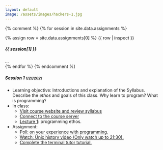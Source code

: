 ```yaml
---
layout: default
image: /assets/images/hackers-1.jpg
---
```



{% comment %}
{% for session in site.data.assignments %}
<div class="card mb-3">
	{% assign row = site.data.assignments[0] %}
	{{ row | inspect }}
	<div class="card-header">
		<h5 class="mb-0"> {{ session[1] }} </h5>
	</div>
	<div class="card-body">
		...
	</div>
</div>
{% endfor %}
{% endcomment %}


<div class="card mb-4">
	<div class="card-header">
		<h5 class="mb-0">Session 1 <small class="float-right mt-1">1/21/2021</small></h5>
	</div>
	<div class="card-body">
		<ul class="mb-0">
			<li>Learning objective: Introductions and explanation of the Syllabus. Describe the <i>ethos</i> and goals of this class. Why learn to program? What is programming?</li>
			<li>In class:
				<ul>
					<li><a href="https://eaton-lab.org/hack-the-planet">Visit course website and review syllabus</a></li>					
					<li><a href="https://pinky.eaton-lab.org">Connect to the course server</a></li>
					<li><a href="../lectures/1.0">Lecture 1</a>: programming ethos.</li>
				</ul>
			</li>
			<li>Assignment:
				<ul>
					<li><a href="https://forms.gle/gYuxM2UCQirrEbX77">Poll: on your experience with programming.</a></li>
					<li><a href="https://www.youtube.com/watch?v=tc4ROCJYbm0&t=1290s">Watch: Unix history video (Only watch up to 21:30).</a></li>
					<li><a href="https://www.terminaltutor.com/">Complete the terminal tutor tutorial.</a></li>
					<!-- <li><a href="https://ryanstutorials.net/linuxtutorial/navigation.php">Read linux tutorial sections 1-5.</a> If you are on Windows and do not have WSL2 installed, then wait until next class before installing. For now, use these instructions to connect to a Linux terminal in the cloud to practice exercises in these readings.</li> -->
				</ul>
			</li>
		</ul>
	</div>
</div>		

<!--
<div class="card mb-4">
	<div class="card-header">
		<h5 class="mb-0">Session 2 <small class="float-right mt-1">1/23/2021</small></h5>
	</div>
	<div class="card-body">
		<ul class="mb-0">
			<li>Learning objectives: poll, filepaths, bash advanced, PATH</li>
			<li>In class:
				<ul>
					<li><a href="../lectures/2.0">Lecture 2.0</a>: program design.</li>
					<li><a href="../lectures/2.1">Lecture 2.1</a>: bash advanced, GitHub.</li>
				</ul>
			</li>
			<li>Assignment:
				<ul>
					<li><a href="https://eaton-lab.org/hack-the-planet/tutorials/2.0-github.html">Tutorial 2.0</a>: GitHub init</li>
					<li><a href="https://eaton-lab.org/hack-the-planet/tutorials/2.1-path.html">Tutorial 2.1</a>: bash lession</li>
					<li><a href="https://mybinder.org/v2/gh/eaton-lab/hack-the-planet/HEAD?filepath=notebooks">Notebook 2.0</a>: bash assessment</li>
				</ul>
			</li>
			<li>Before Wednesday (<b>Windows users only</b>):
				<ul>
					<li>Try to install Windows Subsystem for Linux 2.</li>
					<li><a href="https://www.youtube.com/watch?v=_fntjriRe48">graphical tutorial</a> (Note: Only follow instructions up to 6:20. make sure when you create a username that does not have any spaces in it. Only install WSL2 and Ubuntu 20.04, do not follow instructions after 6:20 where he installs additional versions.)</li>
					<li><a href="https://www.omgubuntu.co.uk/how-to-install-wsl2-on-windows-10">alternative command line tutorial</a></li>
					<li>If problems, please join office hours at the Canvas zoom link on Friday 1/15 at 3pm, or Tues 1/19 at 10am.</li>
				</ul>
			</li>
		</ul>
	</div>
</div>		


<div class="card mb-4">
	<div class="card-header">
		<h5 class="mb-0">Session 3 <small class="float-right mt-1">1/18/2021</small></h5>		
	</div>
	<div class="card-body">
		<ul class="mb-0">
			<li>No Class; University holiday</li>
		</ul>
	</div>
</div>		



<div class="card mb-4">
	<div class="card-header">
		<h5 class="mb-0">Session 4 <small class="float-right mt-1">1/20/2021</small></h5>
	</div>
	<div class="card-body">
		<ul class="mb-0">
			<li>Learning objective: git, GitHub, WSL2, coding editors</li>
			<li>In class:
				<ul>
					<li>Interactive review and introduction to git. (See zoom recording).</li>
				</ul>
			</li>
			<li>Assignment:
				<ul>
					<li><a href="../tutorials/4.0-markdown.html">Tutorial 4.0</a>: Markdown revisited.</li>
					<li><a href="../tutorials/4.1-learning-git.html">Tutorial 4.1</a>: Learning git.</li>
					<li><a href="../tutorials/4.2-github-pages.html">Tutorial 4.2</a>: Create a GitHub pages website.</li>
					{% comment %}- [Tutorial 4.3:] Not due Monday, coming soon. SublimeText3 tutorial.{% endcomment %}
					{% comment %}- [Tutorial 4.4:] Not due Monday, coming soon. VSCode tutorial.	{% endcomment %}
				</ul>
			</li>
		</ul>
	</div>
</div>		


<div class="card mb-4">
	<div class="card-header">
		<h5 class="mb-0">Session 5 <small class="float-right mt-1">1/25/2021</small></h5>		
	</div>
	<div class="card-body">
		<ul class="mb-0">
			<li>Learning objective: Installing Python and other packages with conda; using jupyter; 
			and intro to Python</li>
			<li>In class:
				<ul>
					<li>GitHub pages breakout sessions</li>
					<li><a href="../lectures/5.0/">Lecture 5.0</a>: Python intro.</li>
				</ul>
			</li>
			<li>Assignment:
				<ul>
					<li><a href="../tutorials/5.0-conda.html">Tutorial 5.0</a>: conda.</li>
					<li><a href="../tutorials/5.1-jupyter.html">Tutorial 5.1</a>: jupyter</li>
					<li><a href="https://docs.python.org/3/tutorial/">Read</a>: Python tutorial chapters 1 and 3</li>
					<li><a href="../tutorials/5.2-forking.html">Tutorial 5.2</a>: GitHub forking and Python assessment</li>
				</ul>
			</li>
		</ul>
	</div>
</div>		




<div class="card mb-4">
	<div class="card-header">
		<h5 class="mb-0">Session 6 <small class="float-right mt-1">1/27/2021</small></h5>
	</div>
	<div class="card-body">
		<ul class="mb-0">
			<li>Learning objective: When to use different Python types, how to understand 
			exceptions and how to control flow with loops and conditionals.</li>
			<li>In class:
				<ul>
					<li><a href="../lectures/6.0/">Lecture 6.0</a>: Python types, exceptions and flow.</li>
				</ul>
			</li>
			<li>Assignment:
				<ul>
					<li><a href="https://docs.python.org/3/tutorial/">Read</a>: Python tutorial chapters 4-5</li>
					<li><a href="../tutorials/6.0-python-advanced.html">Tutorial 6.0</a>: Python advanced</li>
				</ul>
			</li>
		</ul>
	</div>
</div>		


<div class="card mb-4">
	<div class="card-header">
		<h5 class="mb-0">Session 7 <small class="float-right mt-1">2/1/2021</small></h5>
	</div>
	<div class="card-body">
		<ul class="mb-0">
			{% comment %}<li>Date: 2/1/2021 (Mon.)</li>{% endcomment %}
			<li>Learning objective: Learning to solve problems.</li>
			<li>In class:
				<ul>
					<li>interactive discussion</li>
					<li><a href="#">Lecture 7.0</a>: Python stdlib and scripting.</li>
				</ul>
			</li>
			<li>Assignment:
				<ul>
					<li><a href="../tutorials/7.0-subprocess.html">Tutorial 7.0</a>: subprocess notebook</li>
					<li><a href="../tutorials/7.1-think.html">Tutorial 7.1</a>: thinking functionally</li>
					<li><b>Note to self:Next time be more clear about CLI as an optional interface, perhaps use Click</b></li>
					<li><a href="../tutorials/7.2-scripting.html">Tutorial 7.2</a>: scripting and execution</li>
					<li><a href="../tutorials/7.3-imports.html">Tutorial 7.3</a>: imports and modules</li>
					<li><a href="../tutorials/7.4-classes.html">Tutorial 7.4</a>: intro to classes</li>
				</ul>
			</li>
		</ul>
	</div>
</div>		



<div class="card mb-4">
	<div class="card-header">
		<h5 class="mb-0">Session 8 <small class="float-right mt-1">2/3/2021</small></h5>
	</div>
	<div class="card-body">
		<ul class="mb-0">
			<li>Learning objective: Python classes and Python style guide.</li>
			<li>In class:
				<ul>
					<li><a href="../lectures/8.0">Lecture 8.0</a>: Scripting review, style introduction.</li>
				</ul>
			</li>
			<li>Assignment:
				<ul>
					<li><a href="https://www.python.org/dev/peps/pep-0020/">Read</a>: Zen of Python</li>
					<li><a href="https://docs.python-guide.org/writing/style/">Read</a>: Python Style</li>
					<li><a href="../tutorials/8.0-style.html">Tutorial 8.0</a>: black style</li>
				</ul>
			</li>
		</ul>
	</div>
</div>



<div class="card mb-4">
	<div class="card-header">
		<h5 class="mb-0">Session 9 <small class="float-right mt-1">2/8/2021</small></h5>
	</div>
	<div class="card-body">
		<ul class="mb-0">
			<li>Learning objective: Review of Python scripting</li>
			<li>In class:
				<ul>
					<li>Lecture 9.0: interactive coding demonstration (see zoom recording).</li>
				</ul>
			</li>
			<li>Assignment:
				<ul>
					<li><a href="../tutorials/9.0a-sublimetext3.html">Tutorial 9.0a</a>: sublimetext setup</li>
					<li><a href="../tutorials/9.0b-vscode.html">Tutorial 9.0b</a>: vscode setup</li>
					<li><a href="../tutorials/9.1-exercise.html">Tutorial 9.1</a>: editor linting/building/packaging challenge</li>
				</ul>
			</li>
		</ul>
	</div>
</div>		



<div class="card mb-4">
	<div class="card-header">
		<h5 class="mb-0">Session 10 <small class="float-right mt-1">2/10/2021</small></h5>
	</div>
	<div class="card-body">
		<ul class="mb-0">
			<li>Learning objective: Python Data Science</li>
			<li>In class:
				<ul>
					<li><a href="../lectures/10.0/">Lecture 10.0: Numpy and Pandas</a></li>
				</ul>
			</li>
			<li>Assignment:
				<ul>
					<li><a href="https://jakevdp.github.io/PythonDataScienceHandbook/">Python Data Science Handbook chapters 2 & 3</a></li>
					<li><a href="https://mybinder.org/v2/gh/eaton-lab/hack-the-planet/HEAD?filepath=notebooks">Practice binder notebooks (10.0, 10.1, 10.2)</a></li>
					<li><a href="../tutorials/10.0-data-science.html">Tutorial 10.0</a>: data science project</li>
				</ul>
			</li>
		</ul>
	</div>
</div>		



<div class="card mb-4">
	<div class="card-header">
		<h5 class="mb-0">Session 11 <small class="float-right mt-1">2/15/2021</small></h5>
	</div>
	<div class="card-body">
		<ul class="mb-0">
			<li>Learning objective: Project planning</li>
			<li>In class:
				<ul>
					<li><a href="../lectures/11.0/">Lecture 11.0: Numpy/Pandas review</a></li>
				</ul>
			</li>
			<li>Assignment:
				<ul>
					<li><a href="https://jakevdp.github.io/PythonDataScienceHandbook/">Python Data Science Handbook chapter 4</a></li>
					<li><a href="../tutorials/project-planning-1.html">Project planning 1</a></li>
					<li><a href="../tutorials/project-planning-2.html">Project planning 2</a></li>
				</ul>
			</li>
		</ul>
	</div>
</div>		




<div class="card mb-4">
	<div class="card-header">
		<h5 class="mb-0">Session 12 <small class="float-right mt-1">2/17/2021</small></h5>
	</div>
	<div class="card-body">
		<ul class="mb-0">
			<li>Learning objective: Python REST API and data</li>
			<li>In class:
				<ul>
					<li><a href="../lectures/12.0/">Lecture 12.0: REST API</a></li>
				</ul>
			</li>
			<li>Assignment:
				<ul>
					<li><a href="https://mybinder.org/v2/gh/eaton-lab/hack-the-planet/HEAD?filepath=notebooks">Binder notebook (12.0)</a></li>
					<li><a href="../tutorials/12.0-fastapi.html">Tutorial 12.0: Python REST API</a></li>
				</ul>
			</li>
		</ul>
	</div>
</div>		




<div class="card mb-4">
	<div class="card-header">
		<h5 class="mb-0">Session 13 <small class="float-right mt-1">2/22/2021</small></h5>
	</div>
	<div class="card-body">
		<ul class="mb-0">
			<li>Learning objective: Project planning</li>
			<li>In class:
				<ul>
					<li>Lecture 13.0: Review and projects</li>
				</ul>
			</li>
			<li>Assignment:
				<ul>
					<li>Review: git, argparse, linters</li>
					<li><b>Midpoint assessment poll</b></li>
					<li>Turning our focus back to source code</li>
					<li><a href="./proposals.html">Project proposals</a></li>
				</ul>
			</li>
		</ul>
	</div>
</div>		




<div class="card mb-4">
	<div class="card-header">
		<h5 class="mb-0">Session 14 <small class="float-right mt-1">2/24/2021</small></h5>
	</div>
	<div class="card-body">
		<ul class="mb-0">
			<li>Learning objective: Project planning</li>
			<li>In class:
				<ul>
					<li>Lecture 14.0: Review and projects</li>
				</ul>
			</li>
			<li>Assignment:
				<ul>
					<li>Collaboration and project discussions</li>
					<li><a href="https://mybinder.org/v2/gh/eaton-lab/hack-the-planet/HEAD?filepath=notebooks">Binder notebook (14.0)</a></li>
					<li><a href="../tutorials/nb-14.0-challenges.html">Solutions</a></li>
				</ul>
			</li>
		</ul>
	</div>
</div>		






<div class="card mb-4">
	<div class="card-header">
		<h5 class="mb-0">Session 15 <small class="float-right mt-1">3/8/2021</small></h5>
	</div>
	<div class="card-body">
		<ul class="mb-0">
			<li>Learning objective: Git collaboration</li>
			<li>In class:
				<ul>
					<li>Notebook assignment review</li>
					<li>git collaboration example</li>
				</ul>
			</li>
			<li>Assignment:
				<ul>
					<li><a href="../tutorials/15.0-git-collab.html">git collab info</a></li>
					<li><a href="../tutorials/15.1-git-collab-assign.html">git collab assignment</a></li>		
				</ul>
			</li>
		</ul>
	</div>
</div>		




<div class="card mb-4">
	<div class="card-header">
		<h5 class="mb-0">Session 16 <small class="float-right mt-1">3/15/2021</small></h5>
	</div>
	<div class="card-body">
		<ul class="mb-0">
			<li>Learning objective: Git conflicts</li>
			<li>In class:
				<ul>
					<li>git collaboration discussions</li>
					<li>git conflict example</li>					
				</ul>
			</li>
			<li>Assignment:
				<ul>
					<li><a href="../tutorials/16.0-git-conflict.html">git conflicts</a></li>
				</ul>
			</li>
		</ul>
	</div>
</div>		





<div class="card mb-4">
	<div class="card-header">
		<h5 class="mb-0">Session 17 <small class="float-right mt-1">3/17/2021</small></h5>
	</div>
	<div class="card-body">
		<ul class="mb-0">
			<li>Learning objective: Project structure</li>
			<li>In class:
				<ul>
					<li>Eaton lab repos walkthrough</li>
				</ul>
			</li>
			<li>Assignment:
				<ul>
					<li><a href="https://realpython.com/python-concurrency/">Reading: Python concurrency</a></li>
					<li><a href="https://loguru.readthedocs.io/en/stable/index.html">Reading: Python logging</a></li>					
					<li><a href="../tutorials/17.0-minimal-working.html">minimal working example</a></li>
				</ul>
			</li>
		</ul>
	</div>
</div>		






<div class="card mb-4">
	<div class="card-header">
		<h5 class="mb-0">Session 18 <small class="float-right mt-1">3/17/2021</small></h5>
	</div>
	<div class="card-body">
		<ul class="mb-0">
			<li>Learning objective: Pair programming</li>
			<li>In class:
				<ul>
					<li>Python concurrency.</li>					
					<li>Pair programming demo.</li>
				</ul>
			</li>
			<li>Assignment:
				<ul>
					<li><a href="../tutorials/18.0-pair-program.html">pair programming 2</a></li>
				</ul>
			</li>
		</ul>
	</div>
</div>		


...


<div class="card mb-4">
	<div class="card-header">
		<h5 class="mb-0">Session 23 <small class="float-right mt-1">3/29/2021</small></h5>
	</div>
	<div class="card-body">
		<ul class="mb-0">
			<li>Learning objective: Plotting/Markup </li>
			<li>In class:
				<ul>
					<li>Markup intro</li>					
					<li>Paired programming check-in</li>					
				</ul>
			</li>
			<li>Reading:
				<ul>
					<li><a href="../tutorials/23.0-visualization.html">rasters/vectors</a></li>
					<li><a href="../tutorials/23.1-svgs.html">html/css/js/svg</a></li>					
				</ul>
			</li>
		</ul>
	</div>
</div>		



<div class="card mb-4">
	<div class="card-header">
		<h5 class="mb-0">Session 25 <small class="float-right mt-1">4/5/2021</small></h5>
	</div>
	<div class="card-body">
		<ul class="mb-0">
			<li>Learning objective: Geographical data </li>
			<li>In class:
				<ul>
					<li>Markup continued</li>
					<li>earth engine</li>					
				</ul>
			</li>
			<li>Reading:
				<ul>
					<li><a href="../tutorials/25.0-folium.html">folium</a></li>
					<li><a href="../tutorials/25.1-folium-vectors.html">geojson</a></li>
					<li><a href="../tutorials/25.2-folium.html">earthengine</a></li>
					<li><a href="../tutorials/25.3-folium-rasters.html">earthengine <b>Assignment</b></a></li>		
				</ul>
			</li>
		</ul>
	</div>
</div>		




<div class="card mb-4">
	<div class="card-header">
		<h5 class="mb-0">Session 26 <small class="float-right mt-1">4/7/2021</small></h5>
	</div>
	<div class="card-body">
		<ul class="mb-0">
			<li>Learning objective: Documentation </li>
			<li>In class:
				<ul>
					<li>Readthedocs, Docusaurus, and Wikis</li>
					<li>Automating API documentation</li>					
				</ul>
			</li>
			<li>Reading:
				<ul>
					<li><a href="https://www.mkdocs.org/">mkdocs documentation</a></li>
					<li><a href="../tutorials/25.1-folium-vectors.html">geojson</a></li>
					<li><a href="../tutorials/25.2-earthengine.html">earthengine</a></li>
					<li><a href="../tutorials/25.3-earthengine.html">earthengine2</a></li>
				</ul>
			</li>
		</ul>
	</div>
</div>		
-->
